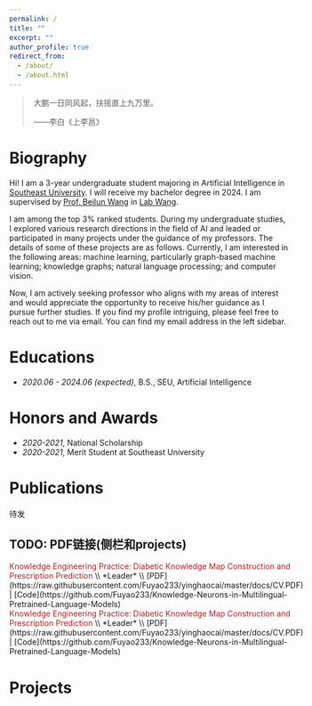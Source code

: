 ```yaml
---
permalink: /
title: ""
excerpt: ""
author_profile: true
redirect_from: 
  - /about/
  - /about.html
---
```


<span class='anchor' id='about-me'></span>



> ​																										大鹏一日同风起，扶摇直上九万里。
>
> ​																																															                      ——李白《上李邕》



# Biography

Hi! I am a 3-year undergraduate student majoring in Artificial Intelligence in [Southeast University](https://www.seu.edu.cn/). I will receive my bachelor degree in 2024. I am supervised by [Prof. Beilun Wang](https://cse.seu.edu.cn/2019/0105/c23024a257533/pagem.htm) in [Lab Wang](https://xgbxscwx.seu.edu.cn/wang-labsite/). 	

I am among the top 3% ranked students. During my undergraduate studies, I explored various research directions in the field of AI and leaded or participated in many projects under the guidance of my professors. The details of some of these projects are as follows. Currently, I am interested in the following areas: machine learning, particularly graph-based machine learning; knowledge graphs; natural language processing; and computer vision.

Now, I am actively seeking professor who aligns with my areas of interest and would appreciate the opportunity to receive his/her guidance as I pursue further studies. If you find my profile intriguing, please feel free to reach out to me via email. You can find my email address in the left sidebar.

# Educations

- *2020.06 - 2024.06 (expected)*, B.S., SEU, Artificial Intelligence



# Honors and Awards

- *2020-2021*, National Scholarship
- *2020-2021*, Merit Student at Southeast University 



# Publications 

待发



## TODO: PDF链接(侧栏和projects)



<div style="display: flex; align-items: center;">
  <div style="flex: 1; max-height: 28%; max-width: 59%; position: relative; left: 12%;">
    <img src="https://raw.githubusercontent.com/Fuyao233/yinghaocai/master/_pages/imgs/knowledge_neurons.png" alt="图片" style="max-width: 50%;">
  </div>
  <div style="flex: 1; padding: 0px;">
    <font color="FireBrick">Knowledge Engineering Practice: Diabetic Knowledge Map Construction and Prescription Prediction</font> \\
    *Leader* \\
     [PDF](https://raw.githubusercontent.com/Fuyao233/yinghaocai/master/docs/CV.PDF) | [Code](https://github.com/Fuyao233/Knowledge-Neurons-in-Multilingual-Pretrained-Language-Models)
  </div>
</div>

<div style="display: flex; align-items: center;">
  <div style="flex: 1; max-height: 28%; max-width: 59%; position: relative; left: 12%;">
    <img src="https://raw.githubusercontent.com/Fuyao233/yinghaocai/master/_pages/imgs/knowledge_neurons.png" alt="图片" style="max-width: 50%;">
  </div>
  <div style="flex: 1; padding: 0px;">
    <font color="FireBrick">Knowledge Engineering Practice: Diabetic Knowledge Map Construction and Prescription Prediction</font> \\
    *Leader* \\
     [PDF](https://raw.githubusercontent.com/Fuyao233/yinghaocai/master/docs/CV.PDF) | [Code](https://github.com/Fuyao233/Knowledge-Neurons-in-Multilingual-Pretrained-Language-Models)
  </div>
</div>









# Projects








